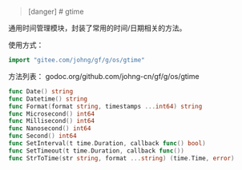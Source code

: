 >[danger] # gtime

通用时间管理模块，封装了常用的时间/日期相关的方法。

使用方式：
```go
import "gitee.com/johng/gf/g/os/gtime"
```

方法列表： godoc.org/github.com/johng-cn/gf/g/os/gtime
```go
func Date() string
func Datetime() string
func Format(format string, timestamps ...int64) string
func Microsecond() int64
func Millisecond() int64
func Nanosecond() int64
func Second() int64
func SetInterval(t time.Duration, callback func() bool)
func SetTimeout(t time.Duration, callback func())
func StrToTime(str string, format ...string) (time.Time, error)
```